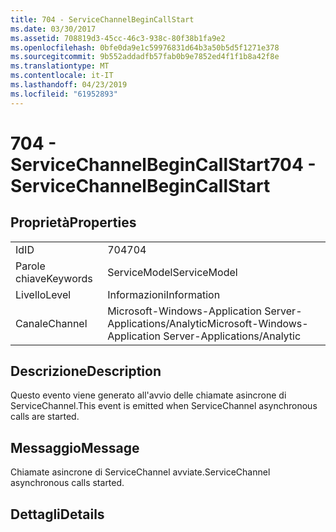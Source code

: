 ```yaml
---
title: 704 - ServiceChannelBeginCallStart
ms.date: 03/30/2017
ms.assetid: 708819d3-45cc-46c3-938c-80f38b1fa9e2
ms.openlocfilehash: 0bfe0da9e1c59976831d64b3a50b5d5f1271e378
ms.sourcegitcommit: 9b552addadfb57fab0b9e7852ed4f1f1b8a42f8e
ms.translationtype: MT
ms.contentlocale: it-IT
ms.lasthandoff: 04/23/2019
ms.locfileid: "61952893"
---
```

# <a name="704---servicechannelbegincallstart"></a><span data-ttu-id="05ca0-102">704 - ServiceChannelBeginCallStart</span><span class="sxs-lookup"><span data-stu-id="05ca0-102">704 - ServiceChannelBeginCallStart</span></span>
## <a name="properties"></a><span data-ttu-id="05ca0-103">Proprietà</span><span class="sxs-lookup"><span data-stu-id="05ca0-103">Properties</span></span>  
  
|||  
|-|-|  
|<span data-ttu-id="05ca0-104">Id</span><span class="sxs-lookup"><span data-stu-id="05ca0-104">ID</span></span>|<span data-ttu-id="05ca0-105">704</span><span class="sxs-lookup"><span data-stu-id="05ca0-105">704</span></span>|  
|<span data-ttu-id="05ca0-106">Parole chiave</span><span class="sxs-lookup"><span data-stu-id="05ca0-106">Keywords</span></span>|<span data-ttu-id="05ca0-107">ServiceModel</span><span class="sxs-lookup"><span data-stu-id="05ca0-107">ServiceModel</span></span>|  
|<span data-ttu-id="05ca0-108">Livello</span><span class="sxs-lookup"><span data-stu-id="05ca0-108">Level</span></span>|<span data-ttu-id="05ca0-109">Informazioni</span><span class="sxs-lookup"><span data-stu-id="05ca0-109">Information</span></span>|  
|<span data-ttu-id="05ca0-110">Canale</span><span class="sxs-lookup"><span data-stu-id="05ca0-110">Channel</span></span>|<span data-ttu-id="05ca0-111">Microsoft-Windows-Application Server-Applications/Analytic</span><span class="sxs-lookup"><span data-stu-id="05ca0-111">Microsoft-Windows-Application Server-Applications/Analytic</span></span>|  
  
## <a name="description"></a><span data-ttu-id="05ca0-112">Descrizione</span><span class="sxs-lookup"><span data-stu-id="05ca0-112">Description</span></span>  
 <span data-ttu-id="05ca0-113">Questo evento viene generato all'avvio delle chiamate asincrone di ServiceChannel.</span><span class="sxs-lookup"><span data-stu-id="05ca0-113">This event is emitted when ServiceChannel asynchronous calls are started.</span></span>  
  
## <a name="message"></a><span data-ttu-id="05ca0-114">Messaggio</span><span class="sxs-lookup"><span data-stu-id="05ca0-114">Message</span></span>  
 <span data-ttu-id="05ca0-115">Chiamate asincrone di ServiceChannel avviate.</span><span class="sxs-lookup"><span data-stu-id="05ca0-115">ServiceChannel asynchronous calls started.</span></span>  
  
## <a name="details"></a><span data-ttu-id="05ca0-116">Dettagli</span><span class="sxs-lookup"><span data-stu-id="05ca0-116">Details</span></span>
